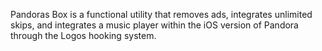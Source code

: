 Pandoras Box is a functional utility that removes ads, integrates unlimited skips, and integrates a music player within the iOS version of Pandora through the Logos hooking system.
